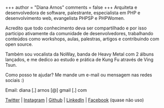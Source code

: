 +++
author = "Diana Arnos"
comments = false
+++
Arquiteta e desenvolvedora de software, palestrante, especialista em PHP e desenvolvimento web, evangelista PHPSP e PHPWomen.

Acredito que todo conhecimento deva ser compartilhado e por isso participo ativamente da comunidade de desenvolvedores,
trabalhando conteúdos como workshops, aulas, palestras, artigos e contribuindo com open source.

Também sou vocalista da NoWay, banda de Heavy Metal com 2 álbuns lançados, e me dedico ao estudo e prática de Kung Fu
através de Ving Tsun.

Como posso te ajudar? Me mande um e-mail ou mensagem nas redes sociais :)

Email: diana [.] arnos [@] gmail [.] com

[Twitter](https://twitter.com/dianaarnos) | 
[Instagram](https://www.instagram.com/dianaarnos/) | 
[Github](https://github.com/dianaarnos/) | 
[LinkedIn](https://www.linkedin.com/in/dianaarnos/) | 
[Facebook](https://www.facebook.com/dianaarnos) (quase não uso)
